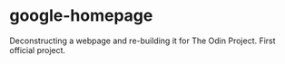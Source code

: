 # google-homepage
Deconstructing a webpage and re-building it for The Odin Project. First official project. 
